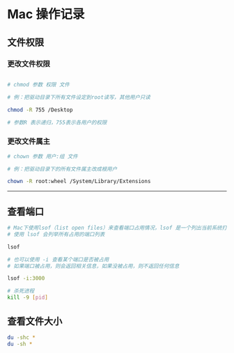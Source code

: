 # Mac 操作记录

## 文件权限

### 更改文件权限
```bash

# chmod 参数 权限 文件

# 例：把驱动目录下所有文件设定到root读写，其他用户只读

chmod -R 755 /Desktop

# 参数R 表示递归，755表示各用户的权限
```

### 更改文件属主
```bash
# chown 参数 用户:组 文件

# 例：把驱动目录下的所有文件属主改成根用户

chown -R root:wheel /System/Library/Extensions
```
-------
## 查看端口

```bash
# Mac下使用lsof（list open files）来查看端口占用情况，lsof 是一个列出当前系统打开文件的工具。
# 使用 lsof 会列举所有占用的端口列表

lsof

# 也可以使用 -i 查看某个端口是否被占用
# 如果端口被占用，则会返回相关信息，如果没被占用，则不返回任何信息

lsof -i:3000

# 杀死进程
kill -9 [pid]
```

## 查看文件大小

```bash
du -shc *
du -sh *
```
